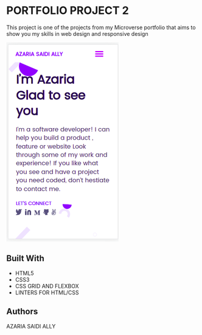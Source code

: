 # PORTFOLIO PROJECT 2

This project is one of the projects from my Microverse portfolio that aims to show you my skills in web design and responsive design

![screenshot](./portfolio.png) 

## Built With

- HTML5
- CSS3
- CSS GRID AND FLEXBOX
- LINTERS FOR HTML/CSS

## Authors

AZARIA SAIDI ALLY